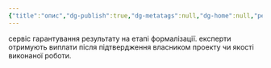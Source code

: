 ```yaml
---
{"title":"опис","dg-publish":true,"dg-metatags":null,"dg-home":null,"permalink":"/04-tehnologichna-osnova/opis/","dgPassFrontmatter":true,"noteIcon":""}
---
```


сервіс гарантування результату на етапі формалізації. експерти отримують виплати після підтвердження власником проекту чи  якості виконаної роботи.